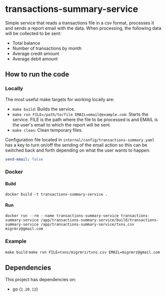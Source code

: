 # transactions-summary-service

Simple service that reads a transactions file in a csv format, processes it and sends a report email with the data.
When processing, the following data will be collected to be sent:
- Total balance
- Number of transactions by month
- Average credit amount
- Average debit amount

## How to run the code

### Locally

The most useful make targets for working locally are:

* `make build`: Builds the service.
* `make run FILE=/path/to/file EMAIL=email@example.com`: Starts the service. FILE is the path where the file to be processed is and EMAIL is the user's email to which the report will be sent.
* `make clean`: Clean temporary files.

Configuration file located in `internal/config/transactions-summary.yaml` has a key to turn on/off the sending of the email action so this can be switched back and forth depending on what the user wants to happen.
```yaml
send-email: false
```

### Docker
#### Build
```
docker build -t transactions-summary-service .
```

#### Run
```
docker run --rm --name transactions-summary-service transactions-summary-service /app/transactions-summary-service/build/transactions-summary-service /app/transactions-summary-service/txns.csv migrmrz@gmail.com 
```

### Example

`make build`
`make run FILE=txns/migrmrz/txns.csv EMAIL=migrmrz@gmail.com`

## Dependencies

This project has dependencies on:
* go (`1.20.12`)
